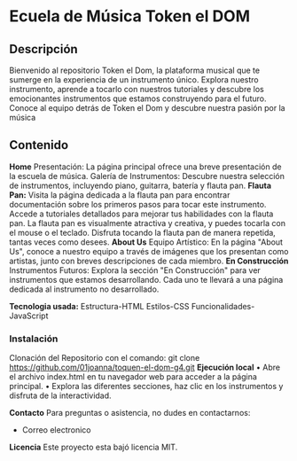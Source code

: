 # Ecuela de Música Token el DOM
## Descripción
Bienvenido al repositorio Token el Dom, la plataforma musical que te sumerge en la experiencia de un instrumento único. Explora nuestro instrumento, aprende a tocarlo con nuestros tutoriales y descubre los emocionantes instrumentos que estamos construyendo para el futuro. Conoce al equipo detrás de Token el Dom y descubre nuestra pasión por la música
## Contenido
**Home**
Presentación: La página principal ofrece una breve presentación de la escuela de música.
Galería de Instrumentos: Descubre nuestra selección de instrumentos, incluyendo piano, guitarra, batería y flauta pan.
**Flauta Pan:**
Visita la página dedicada a la flauta pan para encontrar documentación sobre los primeros pasos para tocar este instrumento.
Accede a tutoriales detallados para mejorar tus habilidades con la flauta pan.
La flauta pan es visualmente atractiva y creativa, y puedes tocarla con el mouse o el teclado.
Disfruta tocando la flauta pan de manera repetida, tantas veces como desees.
**About Us**
Equipo Artístico: En la página "About Us", conoce a nuestro equipo a través de imágenes que los presentan como artistas, junto con breves descripciones de cada miembro.
**En Construcción**
Instrumentos Futuros: Explora la sección "En Construcción" para ver instrumentos que estamos desarrollando. Cada uno te llevará a una página dedicada al instrumento no desarrollado.

**Tecnologia usada:**
Estructura-HTML
Estilos-CSS
Funcionalidades-JavaScript

 ### Instalación
Clonación del Repositorio con el comando:
 git clone https://github.com/01joanna/toquen-el-dom-g4.git
 **Ejecución local**
 •	Abre el archivo index.html en tu navegador web para acceder a la página principal.
•	Explora las diferentes secciones, haz clic en los instrumentos y disfruta de la interactividad.

**Contacto**
Para preguntas o asistencia, no dudes en contactarnos:
- Correo electronico

**Licencia**
Este proyecto esta bajó licencia MIT.